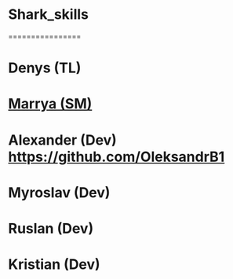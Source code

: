 # Shark_skills
================
# Denys (TL)
# <a href="https://github.com/MerryMmary">Marrya (SM)</a>
# Alexander (Dev) https://github.com/OleksandrB1
# Myroslav (Dev)
# Ruslan (Dev)
# Kristian (Dev)
